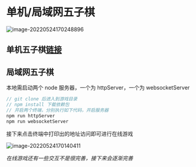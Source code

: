 # 单机/局域网五子棋

![image-20220524170248896](C:\Users\86177\AppData\Roaming\Typora\typora-user-images\image-20220524170248896.png)

## 单机五子棋[链接](https://exoticism4869.github.io/Chessgame-wuziqi/#/mode-choose)

## 局域网五子棋

本地需启动两个 node 服务器，一个为 httpServer，一个为 websocketServer

```js
// git clone 后进入到游戏目录
// npm install 下载依赖包
// 开启两个终端，分别执行如下代码，开启服务器
npm run httpServer
npm run websocketServer
```

接下来点击终端中打印出的地址访问即可进行在线游戏

![image-20220524170140411](C:\Users\86177\AppData\Roaming\Typora\typora-user-images\image-20220524170140411.png)

_在线游戏还有一些交互不是很完善，接下来会逐渐完善_
